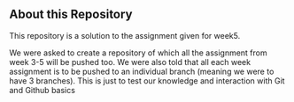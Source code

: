 ## About this Repository
This repository is a solution to the assignment given for week5.

We were asked to create a repository of which all the assignment from  week 3-5 will be pushed too. We were also told that all each week assignment is to be pushed to an individual branch (meaning we were to have 3 branches). This is just to test our knowledge and interaction with Git and Github basics
